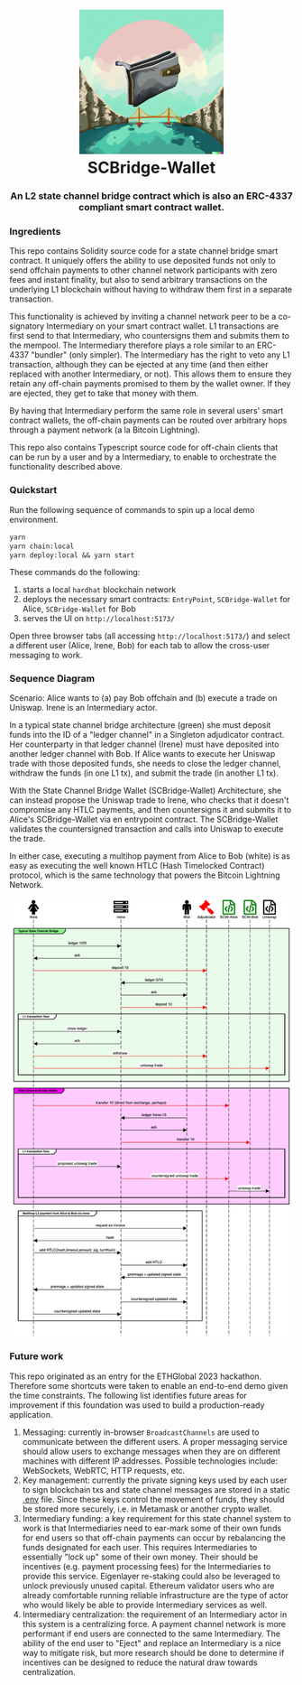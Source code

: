 <h1 align="center">
<div><img src="./SCBridge-Wallet.png"><br>
SCBridge-Wallet
</h1>
<h3 align="center">
An L2 state channel bridge contract which is also an ERC-4337 compliant smart contract wallet.
</h3>

### Ingredients

This repo contains Solidity source code for a state channel bridge smart contract. It uniquely offers the ability to use deposited funds not only to send offchain payments to other channel network participants with zero fees and instant finality, but also to send arbitrary transactions on the underlying L1 blockchain without having to withdraw them first in a separate transaction.

This functionality is achieved by inviting a channel network peer to be a co-signatory Intermediary on your smart contract wallet. L1 transactions are first send to that Intermediary, who countersigns them and submits them to the mempool. The Intermediary therefore plays a role similar to an ERC-4337 "bundler" (only simpler). The Intermediary has the right to veto any L1 transaction, although they can be ejected at any time (and then either replaced with another Intermediary, or not). This allows them to ensure they retain any off-chain payments promised to them by the wallet owner. If they are ejected, they get to take that money with them.

By having that Intermediary perform the same role in several users' smart contract wallets, the off-chain payments can be routed over arbitrary hops through a payment network (a la Bitcoin Lightning).

This repo also contains Typescript source code for off-chain clients that can be run by a user and by a Intermediary, to enable to orchestrate the functionality described above.

### Quickstart

Run the following sequence of commands to spin up a local demo environment.

```
yarn
yarn chain:local
yarn deploy:local && yarn start
```

These commands do the following:

1. starts a local `hardhat` blockchain network
2. deploys the necessary smart contracts: `EntryPoint`, `SCBridge-Wallet` for Alice, `SCBridge-Wallet` for Bob
3. serves the UI on `http://localhost:5173/`

Open three browser tabs (all accessing `http://localhost:5173/`) and select a different user (Alice, Irene, Bob) for each tab to allow the cross-user messaging to work.

### Sequence Diagram

Scenario: Alice wants to (a) pay Bob offchain and (b) execute a trade on Uniswap. Irene is an Intermediary actor.

In a typical state channel bridge architecture (green) she must deposit funds into the ID of a "ledger channel" in a Singleton adjudicator contract. Her counterparty in that ledger channel (Irene) must have deposited into another ledger channel with Bob. If Alice wants to execute her Uniswap trade with those deposited funds, she needs to close the ledger channel, withdraw the funds (in one L1 tx), and submit the trade (in another L1 tx).

With the State Channel Bridge Wallet (SCBridge-Wallet) Architecture, she can instead propose the Uniswap trade to Irene, who checks that it doesn't compromise any HTLC payments, and then countersigns it and submits it to Alice's SCBridge-Wallet via en entrypoint contract. The SCBridge-Wallet validates the countersigned transaction and calls into Uniswap to execute the trade.

In either case, executing a multihop payment from Alice to Bob (white) is as easy as executing the well known HTLC (Hash Timelocked Contract) protocol, which is the same technology that powers the Bitcoin Lightning Network.

![Sequence Diagram](./SCBridge-Wallet-sequence.png)

<!-- diagram source, edit at sequencediagram.org
fontawesome f182 Alice
fontawesome f233 Irene
fontawesome f183 Bob

fontawesome f0e3 Adjudicator #red
fontawesome f1c9 SCW-Alice #green
fontawesome f1c9 SCW-Bob #green
fontawesome f1c9 Uniswap


group #lightgreen Typical State Channel Bridge

Alice->Irene: ledger 10/0
Alice<-Irene: ack
Alice-#red>Adjudicator: deposit 10
Bob->Irene: ledger 0/10
Bob<-Irene: ack
Irene-#red>Adjudicator: deposit 10
group L1 transaction flow
Alice->Irene: close ledger
Alice<-Irene: ack
Alice-#red>Adjudicator: withdraw
Alice-#red>Uniswap: uniswap trade
end
end

group #ff00ff State Channel Bridge Wallet
Alice-#red>SCW-Alice: transfer 10 (direct from exchange, perhaps)
Bob->Irene: ledger Irene:10
Bob<-Irene: ack
Irene-#red>SCW-Bob: transfer 10
group L1 transaction flow
Alice->Irene: proposed uniswap trade
Irene-#red>SCW-Alice: countersigned uniswap trade

SCW-Alice->Uniswap: uniswap trade
end


end

group Multihop L2 payment from Alice to Bob via Irene
Alice->Bob: request an invoice
Bob->Alice: hash
Alice->Irene: add HTLC(hash,timeout,amount, sig, turnNum)
Irene->Bob: add HTLC
Bob->Irene:  preimage + updated signed state
Irene->Alice: preimage + updated signed state
Irene->Bob: countersigned updated state
Alice->Irene: countersigned updated state
end
-->

### Future work

This repo originated as an entry for the ETHGlobal 2023 hackathon. Therefore some shortcuts were taken to enable an end-to-end demo given the time constraints. The following list identifies future areas for improvement if this foundation was used to build a production-ready application.

1. Messaging: currently in-browser `BroadcastChannels` are used to communicate between the different users. A proper messaging service should allow users to exchange messages when they are on different machines with different IP addresses. Possible technologies include: WebSockets, WebRTC, HTTP requests, etc.
2. Key management: currently the private signing keys used by each user to sign blockchain txs and state channel messages are stored in a static [.env](./.env) file. Since these keys control the movement of funds, they should be stored more securely, i.e. in Metamask or another crypto wallet.
3. Intermediary funding: a key requirement for this state channel system to work is that Intermediaries need to ear-mark some of their own funds for end users so that off-chain payments can occur by rebalancing the funds designated for each user. This requires Intermediaries to essentially "lock up" some of their own money. Their should be incentives (e.g. payment processing fees) for the Intermediaries to provide this service. Eigenlayer re-staking could also be leveraged to unlock previously unused capital. Ethereum validator users who are already comfortable running reliable infrastructure are the type of actor who would likely be able to provide Intermediary services as well.
4. Intermediary centralization: the requirement of an Intermediary actor in this system is a centralizing force. A payment channel network is more performant if end users are connected to the same Intermediary. The ability of the end user to "Eject" and replace an Intermediary is a nice way to mitigate risk, but more research should be done to determine if incentives can be designed to reduce the natural draw towards centralization.
